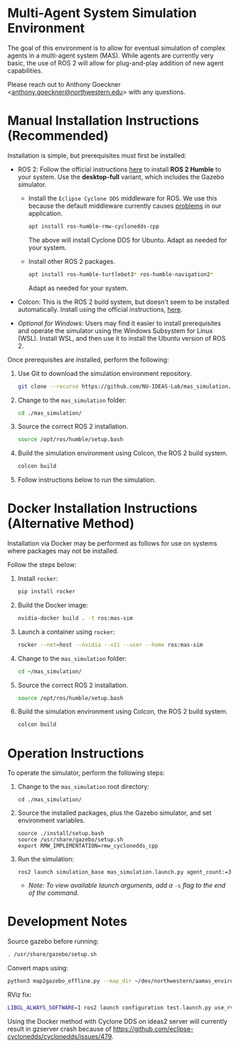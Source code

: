 # Multi-Agent System Simulation Environment

The goal of this environment is to allow for eventual simulation of complex agents in a multi-agent system (MAS). While agents are currently very basic, the use of ROS 2 will allow for plug-and-play addition of new agent capabilities.

Please reach out to Anthony Goeckner \<anthony.goeckner@northwestern.edu\> with any questions.


# Manual Installation Instructions (Recommended)

Installation is simple, but prerequisites must first be installed:

 * ROS 2: Follow the official instructions [here](https://docs.ros.org/en/humble/Installation.html) to install **ROS 2 Humble** to your system. Use the **desktop-full** variant, which includes the Gazebo simulator.

   * Install the `Eclipse Cyclone DDS` middleware for ROS. We use this because the default middleware currently causes [problems](https://github.com/ros2/ros2/issues/1253) in our application.
     ```bash
     apt install ros-humble-rmw-cyclonedds-cpp
     ```
     The above will install Cyclone DDS for Ubuntu. Adapt as needed for your system.
     
   * Install other ROS 2 packages.
     ```bash
     apt install ros-humble-turtlebot3* ros-humble-navigation2*
     ```
     Adapt as needed for your system.

 * Colcon: This is the ROS 2 build system, but doesn't seem to be installed automatically. Install using the official instructions, [here](https://colcon.readthedocs.io/en/released/user/installation.html).

 * *Optional for Windows*: Users may find it easier to install prerequisites and operate the simulator using the Windows Subsystem for Linux (WSL). Install WSL, and then use it to install the Ubuntu version of ROS 2.

Once prerequisites are installed, perform the following:

 1) Use Git to download the simulation environment repository.

    ```bash
    git clone --recurse https://github.com/NU-IDEAS-Lab/mas_simulation.git
    ```
    
 2) Change to the `mas_simulation` folder:

    ```bash
    cd ./mas_simulation/
    ```

 3) Source the correct ROS 2 installation.
   
    ```bash
    source /opt/ros/humble/setup.bash
    ```
    
 4) Build the simulation environment using Colcon, the ROS 2 build system.

    ```bash
    colcon build
    ```

 5) Follow instructions below to run the simulation.


# Docker Installation Instructions (Alternative Method)
Installation via Docker may be performed as follows for use on systems where packages may not be installed.

Follow the steps below:

 1) Install `rocker`:
    ```bash
    pip install rocker
    ```

 2) Build the Docker image:
    ```bash
    nvidia-docker build . -t ros:mas-sim

 3) Launch a container using `rocker`:
    ```bash
    rocker --net=host --nvidia --x11 --user --home ros:mas-sim
    ```

 4) Change to the `mas_simulation` folder:

    ```bash
    cd ~/mas_simulation/
    ```

 5) Source the correct ROS 2 installation.
   
    ```bash
    source /opt/ros/humble/setup.bash
    ```
    
 6) Build the simulation environment using Colcon, the ROS 2 build system.

    ```bash
    colcon build
    ```


# Operation Instructions
To operate the simulator, perform the following steps:

 1) Change to the `mas_simulation` root directory:

    ```
    cd ./mas_simulation/
    ```

 2) Source the installed packages, plus the Gazebo simulator, and set environment variables.
   
    ```
    source ./install/setup.bash
    source /usr/share/gazebo/setup.sh
    export RMW_IMPLEMENTATION=rmw_cyclonedds_cpp
    ```

 3) Run the simulation:

    ```
    ros2 launch simulation_base mas_simulation.launch.py agent_count:=3
    ```

    * *Note: To view available launch arguments, add a* `-s` *flag to the end of the command.*

# Development Notes
Source gazebo before running:

   ```bash
   . /usr/share/gazebo/setup.sh
   ```

Convert maps using:
   ```bash
   python3 map2gazebo_offline.py --map_dir ~/dev/northwestern/aamas_environment/src/patrolling_sim/maps/cumberland/cumberland.pgm --export_dir ~/dev/northwestern/
   ```

RViz fix:
   ```bash
   LIBGL_ALWAYS_SOFTWARE=1 ros2 launch configuration test.launch.py use_rviz:=true
   ```

Using the Docker method with Cyclone DDS on ideas2 server will currently result in gzserver crash because of https://github.com/eclipse-cyclonedds/cyclonedds/issues/479.

